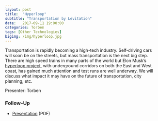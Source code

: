 ```yaml
---
layout: post
title:  "Hyperloop"
subtitle: "Transportation by Levitation"
date:   2017-09-11 19:00:00
categories: Torben
tags: [Other Technologies]
bigimg: /img/hyperloop.jpg
---
```


Transportation is rapidly becoming a high-tech industry. Self-driving cars will soon be on the streets, but mass transportation is the next big step. There are high speed trains in many parts of the world but Elon Musk’s [hyperloop project](https://en.wikipedia.org/wiki/Hyperloop), with underground corridors on both the East and West coast, has gained much attention and test runs are well underway. We will discuss what impact it may have on the future of transportation, city planning, etc.

Presenter: Torben

### Follow-Up

* [Presentation](/assets/present/2017/hyperloop.pdf) (PDF) 
